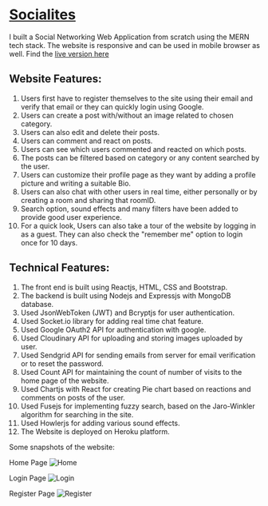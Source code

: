 # [Socialites](https://socialites-karthikey.herokuapp.com/)
I built a Social Networking Web Application from scratch using the MERN tech stack. The website is responsive and can be used in mobile browser as well. Find the [live version here](https://socialites-karthikey.herokuapp.com/)


## Website Features:
1. Users first have to register themselves to the site using their email and verify that email or they can quickly login using Google.
2. Users can create a post with/without an image related to chosen category. 
3. Users can also edit and delete their posts.
4. Users can comment and react on posts.
5. Users can see which users commented and reacted on which posts.
6. The posts can be filtered based on category or any content searched by the user.
7. Users can customize their profile page as they want by adding a profile picture and writing a suitable Bio.
8. Users can also chat with other users in real time, either personally or by creating a room and sharing that roomID.
9. Search option, sound effects and many filters have been added to provide good user experience.
10. For a quick look, Users can also take a tour of the website by logging in as a guest. They can also check the "remember me" option to login once for 10 days.


## Technical Features:
1. The front end is built using Reactjs, HTML, CSS and Bootstrap.
2. The backend is built using Nodejs and Expressjs with MongoDB database.
3. Used JsonWebToken (JWT) and Bcryptjs for user authentication.
4. Used Socket.io library for adding real time chat feature.
5. Used Google OAuth2 API for authentication with google.
6. Used Cloudinary API for uploading and storing images uploaded by user.
7. Used Sendgrid API for sending emails from server for email verification or to reset the password.
8. Used Count API for maintaining the count of number of visits to the home page of the website.
9. Used Chartjs with React for creating Pie chart based on reactions and comments on posts of the user.
10. Used Fusejs for implementing fuzzy search, based on the Jaro-Winkler algorithm for searching in the site.
11. Used Howlerjs for adding various sound effects.
12. The Website is deployed on Heroku platform.

Some snapshots of the website:

Home Page
![Home](https://user-images.githubusercontent.com/66271249/105611159-ad32b500-5dd9-11eb-9689-29163e097d40.PNG)

Login Page
![Login](https://user-images.githubusercontent.com/66271249/105611161-adcb4b80-5dd9-11eb-8aff-7751aeb14e63.PNG)

Register Page
![Register](https://user-images.githubusercontent.com/66271249/105611162-aefc7880-5dd9-11eb-9c98-805d4199fa11.PNG)
